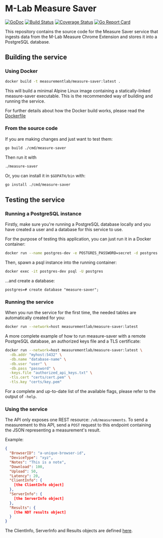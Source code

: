 # M-Lab Measure Saver

[![GoDoc](https://godoc.org/github.com/m-lab/measure-saver?status.svg)](https://godoc.org/github.com/m-lab/measure-saver) [![Build Status](https://travis-ci.com/m-lab/measure-saver.svg?branch=master)](https://travis-ci.org/m-lab/measure-saver) [![Coverage Status](https://coveralls.io/repos/github/m-lab/measure-saver/badge.svg?branch=master)](https://coveralls.io/github/m-lab/measure-saver?branch=master) [![Go Report Card](https://goreportcard.com/badge/github.com/m-lab/measure-saver)](https://goreportcard.com/report/github.com/m-lab/measure-saver)

This repository contains the source code for the Measure Saver service that
ingests data from the M-Lab Measure Chrome Extension and stores it into a
PostgreSQL database.

## Building the service

### Using Docker

```bash
docker build -t measurementlab/measure-saver:latest .
```

This will build a minimal Alpine Linux image containing a statically-linked measure-saver executable. This is the recommended way of building and running the service.

For further details about how the Docker build works, please read the [Dockerfile](Dockerfile)

### From the source code

If you are making changes and just want to test them:

```bash
go build ./cmd/measure-saver
```

Then run it with

```bash
./measure-saver
```

Or, you can install it in `$GOPATH/bin` with:

```bash
go install ./cmd/measure-saver
```

## Testing the service

### Running a PostgreSQL instance

Firstly, make sure you're running a PostgreSQL database locally and you have
created a user and a database for this service to use.

For the purpose of testing this application, you can just run it in a Docker
container:

```bash
docker run --name postgres-dev -e POSTGRES_PASSWORD=secret -d postgres:12.3-alpine
```

Then, spawn a psql instance into the running container:

```bash
docker exec -it postgres-dev psql -U postgres
```

...and create a database:

```text
postgres=# create database "measure-saver";
```

### Running the service

When you run the service for the first time, the needed tables are
automatically created for you:

```bash
docker run --network=host measurementlab/measure-saver:latest
```

A more complete example of how to run measure-saver with a remote PostgreSQL database, an authorized keys file and a TLS certificate:

```bash
docker run --network=host measurementlab/measure-saver:latest \
  -db.addr "myhost:5432" \
  -db.name "database-name" \
  -db.user "user" \
  -db.pass "password" \
  -keys.file "authorized_api_keys.txt" \
  -tls.cert "certs/cert.pem" \
  -tls.key "certs/key.pem"
```

For a complete and up-to-date list of the available flags, please refer to the
output of `-help`.

### Using the service

The API only exposes one REST resource: `/v0/measurements`. To send a
measurement to this API, send a `POST` request to this endpoint containing the
JSON representing a measurement's result.

Example:

```json
{
  "BrowserID": "a-unique-browser-id",
  "DeviceType": "xyz",
  "Notes": "This is a note",
  "Download": 100,
  "Upload": 50,
  "Latency": 20,
  "ClientInfo": {
    [the ClientInfo object]
  },
  "ServerInfo": {
    [the ServerInfo object]
  },
  "Results": {
    [the NDT results object]
  }
}
```

The ClientInfo, ServerInfo and Results objects are defined
[here](internal/model/measurement.go).
